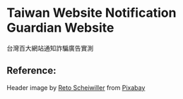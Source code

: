 # Taiwan Website Notification Guardian Website
台灣百大網站通知詐騙廣告實測


## Reference:
Header image by <a href="https://pixabay.com/users/xresch-7410129/?utm_source=link-attribution&utm_medium=referral&utm_campaign=image&utm_content=5090539">Reto Scheiwiller</a> from <a href="https://pixabay.com//?utm_source=link-attribution&utm_medium=referral&utm_campaign=image&utm_content=5090539">Pixabay</a>
